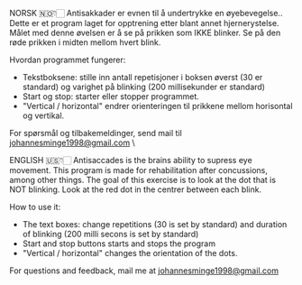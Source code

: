 NORSK 🇳🇴👇🏻
Antisakkader er evnen til å undertrykke en øyebevegelse.. Dette er et program laget for opptrening etter blant annet hjernerystelse. Målet med denne øvelsen er å se på prikken som IKKE blinker. Se på den røde prikken i midten mellom hvert blink. 


Hvordan programmet fungerer: 
- Tekstboksene: stille inn antall repetisjoner i boksen øverst (30 er standard) og varighet på blinking (200 millisekunder er standard)
- Start og stop: starter eller stopper programmet.
- "Vertical / horizontal" endrer orienteringen til prikkene mellom horisontal og vertikal.

For spørsmål og tilbakemeldinger, send mail til johannesminge1998@gmail.com
\


ENGLISH 🇺🇸👇🏻
Antisaccades is the brains ability to supress eye movement. This program is made for rehabilitation after concussions, among other things. The goal of this exercise is to look at the dot that is NOT blinking. Look at the red dot in the centrer between each blink.

How to use it: 
- The text boxes: change repetitions (30 is set by standard) and duration of blinking (200 milli secons is set by standard)
- Start and stop buttons starts and stops the program
- "Vertical / horizontal" changes the orientation of the dots.

For questions and feedback, mail me at johannesminge1998@gmail.com
